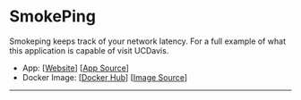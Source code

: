 # SmokePing

Smokeping keeps track of your network latency. For a full example of what this application is capable of visit UCDavis.

- App: [[Website](https://oss.oetiker.ch/smokeping/)] [[App Source](https://github.com/linuxserver-archive/docker-smokeping-armhf)]
- Docker Image: [[Docker Hub](https://hub.docker.com/)] [[Image Source](https://hub.docker.com/r/linuxserver/smokeping)]

---